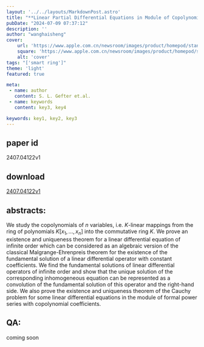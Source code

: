 ```yaml
---
layout: '../../layouts/MarkdownPost.astro'
title: "**Linear Partial Differential Equations in Module of Copolynomials of Several Variables over a Commutative Ring**"
pubDate: "2024-07-09 07:37:12"
description: ''
author: "wanghaisheng"
cover:
    url: 'https://www.apple.com.cn/newsroom/images/product/homepod/standard/Apple-HomePod-hero-230118_big.jpg.large_2x.jpg'
    square: 'https://www.apple.com.cn/newsroom/images/product/homepod/standard/Apple-HomePod-hero-230118_big.jpg.large_2x.jpg'
    alt: 'cover'
tags: "['smart ring']"
theme: 'light'
featured: true

meta:
 - name: author
   content: S. L. Gefter et.al.
 - name: keywords
   content: key3, key4

keywords: key1, key2, key3
---
```


## paper id
2407.04122v1
## download
[2407.04122v1](http://arxiv.org/abs/2407.04122v1)
## abstracts:
We study the copolynomials of $n$ variables, i.e. $K$-linear mappings from the ring of polynomials $K[x_1,...,x_n]$ into the commutative ring $K$.   We prove an existence and uniqueness theorem for a linear differential equation of infinite order which can be considered as an algebraic version of the classical Malgrange-Ehrenpreis theorem for the existence of the fundamental solution of a linear differential operator with constant coefficients. We find the fundamental solutions of linear differential operators of infinite order and show that the unique solution of the corresponding inhomogeneous equation can be represented as a convolution of the fundamental solution of this operator and the right-hand side. We also prove the existence and uniqueness theorem of the Cauchy problem for some linear differential equations in the module of formal power series with copolynomial coefficients.
## QA:
coming soon

